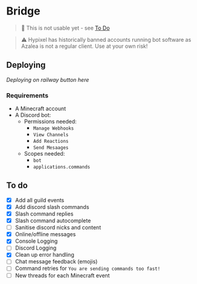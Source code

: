 # Bridge

> 🛑 This is not usable yet - see [To Do](#to-do)

> ⚠️ Hypixel has historically banned accounts running bot software as Azalea is not a regular client. Use at your own risk!

## Deploying
*Deploying on railway button here*

### Requirements
- A Minecraft account
- A Discord bot:
  - Permissions needed:
    - `Manage Webhooks`
    - `View Channels`
    - `Add Reactions`
    - `Send Mesaages`
  - Scopes needed:
    - `bot`
    - `applications.commands`

## To do
- [x] Add all guild events
- [x] Add discord slash commands
- [x] Slash command replies
- [x] Slash command autocomplete
- [ ] Sanitise discord nicks and content
- [x] Online/offline messages
- [x] Console Logging
- [ ] Discord Logging
- [x] Clean up error handling
- [ ] Chat message feedback (emojis)
- [ ] Command retries for `You are sending commands too fast!`
- [ ] New threads for each Minecraft event